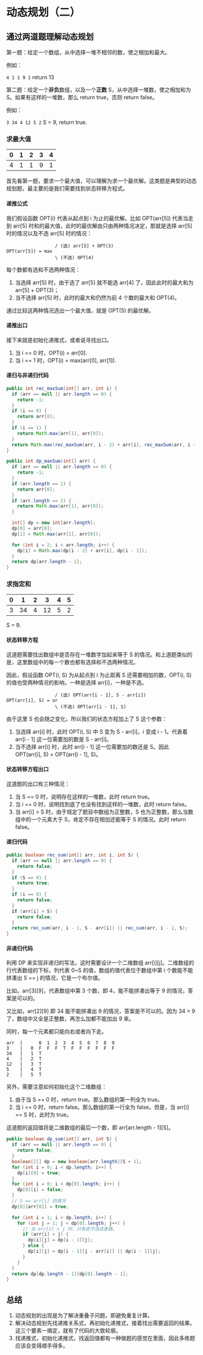 # 动态规划（二）

## 通过两道题理解动态规划

第一题：给定一个数组，从中选择一堆不相邻的数，使之相加和最大。

例如：

`4 1 1 9 1` return 13

第二题：给定一个**非负**数组，以及一个**正数** S，从中选择一堆数，使之相加和为 S。如果有这样的一堆数，那么 return true，否则 return false。

例如：

`3 34 4 12 5 2` S = 9, return true.

### 求最大值

| 0|  1  |  2   |  3   | 4    |
|--| :--:| :--: | :--: | :--: |
|4|1|1|9|1|

首先看第一题，要求一个最大值，可以理解为求一个最优解。这类题是典型的动态规划题，最主要的是我们需要找到状态转移方程式。

#### 递推公式

我们假设函数 OPT(i) 代表从起点到 i 为止的最优解。比如 OPT(arr[5]) 代表当走到 arr[5] 时和的最大值，此时的最优解由只由两种情况决定，那就是选择 arr[5] 时的情况以及不选 arr[5] 时的情况：

``` plain
                  / (选) arr[5] + OPT(3)
OPT(arr[5]) = max
                  \ (不选) OPT(4)
```

每个数都有选和不选两种情况：

1. 当选择 arr[5] 时，由于选了 arr[5] 就不能选 arr[4] 了，因此此时的最大和为 arr[5] + OPT(3)；
2. 当不选择 arr[5] 时，此时的最大和仍然为前 4 个数的最大和 OPT(4)。

通过比较这两种情况选出一个最大值，就是 OPT(5) 的最优解。

#### 递推出口

接下来就是初始化递推式，或者说寻找出口。

1. 当 i == 0 时，OPT(i) = arr[0].
2. 当 i == 1 时，OPT(i) = max(arr[0], arr[1]).

#### 递归与非递归代码

``` java
public int rec_maxSum(int[] arr, int i) {
  if (arr == null || arr.length == 0) {
    return -1;
  }
  if (i == 0) {
    return arr[0];
  }
  if (i == 1) {
    return Math.max(arr[1], arr[0]);
  }
  return Math.max(rec_maxSum(arr, i - 2) + arr[i], rec_maxSum(arr, i - 1));
}
```

``` java
public int dp_maxSum(int[] arr) {
  if (arr == null || arr.length == 0) {
    return -1;
  }
  if (arr.length == 1) {
    return arr[0];
  }
  if (arr.length == 2) {
    return Math.max(arr[1], arr[0]);
  }

  int[] dp = new int[arr.length];
  dp[0] = arr[0];
  dp[1] = Math.max(arr[1], arr[0]);

  for (int i = 2; i < arr.length; i++) {
    dp[i] = Math.max(dp[i - 2] + arr[i], dp[i - 1]);
  }
  return dp[arr.length - 1];
}
```

### 求指定和

| 0|  1  |  2   |  3   | 4    | 5    |
|--| :--:| :--: | :--: | :--: | :--: |
|3 |34   |4     |12    |5     |2     |

S = 9.

#### 状态转移方程

这道题需要找出数组中是否存在一堆数字加起来等于 S 的情况。和上道题类似的是，这里数组中的每一个数也都有选择和不选两种情况。

因此，假设函数 OPT(i, S) 为从起点到 i 为止距离 S 还需要相加的数，OPT(i, S) 的值也受两种情况的影响，一种是选择 arr[i]，一种是不选。

``` plain
                  / (选) OPT(arr[i - 1], S - arr[i])
OPT(arr[i], S) = or
                  \ (不选) OPT(arr[i - 1], S)
```

由于这里 S 也会随之变化，所以我们的状态方程加上了 S 这个参数：

1. 当选择 arr[i] 时，此时 OPT(i, S) 中 S 变为 S - arr[i]，i 变成 i - 1。代表着 arr[i - 1] 这一位需要加的数是 S - arr[i]。
2. 当不选择 arr[i] 时，此时 arr[i - 1] 这一位需要加的数还是 S。因此 OPT(arr[i], S) = OPT(arr[i - 1], S)。

#### 状态转移方程出口

这道题的出口有三种情况：

1. 当 S == 0 时，说明存在这样的一堆数，此时 return true。
2. 当 i == 0 时，说明找到底了也没有找到这样的一堆数，此时 return false。
3. 当 arr[i] > S 时，由于规定了题目中数组为正整数，S 也为正整数，那么当数组中的一个元素大于 S，肯定不存在相加还能等于 S 的情况。此时 return false。

#### 递归代码

``` java
public boolean rec_sum(int[] arr, int i, int S) {
  if (arr == null || arr.length == 0) {
    return false;
  }
  if (S == 0) {
    return true;
  }
  if (i == 0) {
    return false;
  }
  if (arr[i] > S) {
    return false;
  }
  return rec_sum(arr, i - 1, S - arr[i]) || rec_sum(arr, i - 1, S);
}
```

#### 非递归代码

利用 DP 来实现非递归的写法，这时需要设计一个二维数组 arr[i][j]。二维数组的行代表数组的下标，列代表 0~S 的值，数组的值代表位于数组中第 i 个数能不能拼凑出 S == j 的情况，它是一个布尔值。

比如，arr[3][9]，代表数组中第 3 个数，即 4，能不能拼凑出等于 9 的情况，答案是可以的。

又比如，arr[2][9] 即 34 能不能拼凑出 9 的情况，答案是不可以的。因为 34 > 9 了，数组中又全是正整数，再怎么加都不能加出 9 来。

同时，每一个元素都只能向右或者向下走。

``` plain
arr  |      0  1  2  3  4  5  6  7  8  9
3    |   0  F  F  F  T  F  F  F  F  F  F
34   |   1  T
4    |   2  T
12   |   3  T  
5    |   4  T
2    |   5  T
```

另外，需要注意如何初始化这个二维数组：

1. 由于当 S == 0 时，return true。那么数组的第一列全为 true。
2. 当 i == 0 时，return false。那么数组的第一行全为 false。但是，当 arr[i] == S 时，此时为 true。

这道题的返回值将是二维数组的最后一个数，即 arr[arr.length - 1][S]。

``` java
public boolean dp_sum(int[] arr, int S) {
  if (arr == null || arr.length == 0) {
    return false;
  }
  boolean[][] dp = new boolean[arr.length][S + 1];
  for (int i = 0; i < dp.length; i++) {
    dp[i][0] = true;
  }
  for (int i = 0; i < dp[0].length; i++) {
    dp[0][i] = false;
  }
  // S == arr[i] 的情况
  dp[0][arr[0]] = true;

  for (int i = 1; i < dp.length; i++) {
    for (int j = 1; j < dp[0].length; j++) {
      // 当 arr[i] > j 时，只有走不选这条路。
      if (arr[i] > j) {
        dp[i][j] = dp[i - 1][j];
      } else {
        dp[i][j] = dp[i - 1][j - arr[i]] || dp[i - 1][j];
      }
    }
  }
  return dp[dp.length - 1][dp[0].length - 1];
}
```

## 总结

1. 动态规划的出现是为了解决重叠子问题，即避免重复计算。
2. 解决动态规划先找递推关系式，再初始化递推式，接着找出需要返回的结果。这三个要素一搞定，就有了代码的大致轮廓。
3. 找递推式，初始化递推式，找返回值都有一种做题的感觉在里面，因此多练题应该会变得顺手得多。